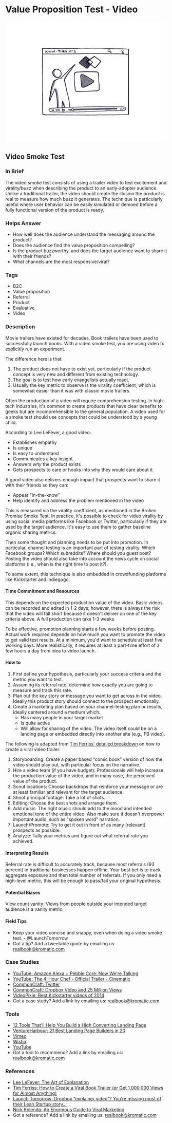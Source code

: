 # Value Proposition Test - Video

![](../.gitbook/assets/illustration-video-smoke-test.png)

## Video Smoke Test

### In Brief

The video smoke test consists of using a trailer video to test excitement and virality/buzz when describing the product to an early-adopter audience. Unlike a traditional trailer, the video should create the illusion the product is real to measure how much buzz it generates. The technique is particularly useful where user behavior can be easily simulated or demoed before a fully functional version of the product is ready.

### Helps Answer

* How well does the audience understand the messaging around the product?
* Does the audience find the value proposition compelling?
* Is the product buzzworthy, and does the target audience want to share it with their friends?
* What channels are the most responsive/viral?

### Tags

* B2C
* Value proposition
* Referral
* Product
* Evaluative
* Video

### Description

Movie trailers have existed for decades. Book trailers have been used to successfully launch books. With a video smoke test, you are using video to explicitly run an experiment.

The difference here is that:

1. The product does not have to exist yet, particularly if the product concept is very new and different from existing technology.
2. The goal is to test how early evangelists actually react.
3. Usually the key metric to observe is the virality coefficient, which is somewhat easier than it was with classic movie trailers.

Often the production of a video will require comprehension testing. In high-tech industries, it's common to create products that have clear benefits to geeks but are incomprehensible to the general population. A video used for a smoke test should use concepts that could be understood by a young child.

According to Lee LeFever, a good video:

* Establishes empathy
* Is unique
* Is easy to understand
* Communicates a key insight 
* Answers _why_ the product exists
* Gets prospects to care or hooks into why they would care about it

A good video also delivers enough impact that prospects want to share it with their friends so they can:

* Appear "in-the-know"
* Help identify and address the problem mentioned in the video

This is measured via the virality coefficient, as mentioned in the Broken Promise Smoke Test. In practice, it's possible to check for video virality by using social media platforms like Facebook or Twitter, particularly if they are used by the target audience. It's easy to use them to gather baseline organic sharing metrics.

Then some thought and planning needs to be put into promotion. In particular, channel testing is an important part of testing virality. Which Facebook groups? Which subreddits? Where should you guest post? Posting the video should also take into account the news cycle on social platforms \(i.e., when is the right time to post it?\).

To some extent, this technique is also embedded in crowdfunding platforms like Kickstarter and Indiegogo.

#### Time Commitment and Resources

This depends on the expected production value of the video. Basic videos can be recorded and edited in 1-2 days; however, there is always the risk that the video will fall short because it doesn't deliver on one of the key criteria above. A full production can take 1-3 weeks.

To be effective, promotion planning starts a few weeks before posting. Actual work required depends on how much you want to promote the video to get valid test results. At a minimum, you'd want to schedule at least five working days. More realistically, it requires at least a part-time effort of a few hours a day from idea to video launch.

#### How to

1. First define your hypothesis, particularly your success criteria and the metric you want to test. 
2. Assuming its referral rate, determine how exactly you are going to measure and track this rate.
3. Plan out the key story or message you want to get across in the video. Ideally this product story should connect to the prospect emotionally.
4. Create a marketing plan based on your channel-testing plan or results, ideally centered around a medium which:
   * Has many people in your target market
   * Is quite active
   * Will allow for sharing of the video. The video itself could be on a landing page or embedded directly into another site \(e.g., FB video\).

The following is adapted from [Tim Ferriss' detailed breakdown](http://tim.blog/2013/04/10/how-to-create-a-viral-book-trailer-or-get-1000000-views-for-almost-anything/) on how to create a viral video trailer:

1. Storyboarding: Create a paper based "comic book" version of how the video should play out, with particular focus on the narrative.  
2. Hire a video team \(if you have budget\): Professionals will help increase the production value of the video, and in many case, the perceived value of the product.  
3. Scout locations: Choose backdrops that reinforce your message or are at least familiar and relevant for the target audience.  
4. Shoot principal footage: Take a lot of shots.  
5. Editing: Choose the best shots and arrange them.  
6. Add music: The right music should add to the mood and intended emotional tone of the entire video. Also make sure it doesn't overpower important audio, such as "spoken word" narration.  
7. Launch/Promote: Try to get it out in front of as many \(relevant\) prospects as possible.
8. Analyze: Tally your metrics and figure out what referral rate you achieved.

#### Interpreting Results

Referral rate is difficult to accurately track, because most referrals \(93 percent\) in traditional businesses happen offline. Your best bet is to track aggregate exposure and then total number of referrals. If you only need a high-level metric, this will be enough to pass/fail your original hypothesis.

#### Potential Biases

View count vanity: Views from people outside your intended target audience is a vanity metric.

#### Field Tips

* Keep your video concise and snappy, even when doing a video smoke test. - @LaunchTomorrow 
* Got a tip? Add a tweetable quote by emailing us: [realbook@kromatic.com](mailto:realbook@kromatic.com)

### Case Studies

* [YouTube: Amazon Alexa + Pebble Core: Now We're Talking](https://youtu.be/qYTfAXBPmro)
* [YouTube: The 4-Hour Chef - Official Trailer - Cinematic](https://youtu.be/_KFPHmPoPlY)
* [CommonCraft: Twitter ](https://www.commoncraft.com/video/twitter)
* [CommonCraft: Dropbox Video and 25 Million Views](https://www.commoncraft.com/dropbox-video-and-25-million-views)
* [VideoPixie: Best Kickstarter videos of 2014](https://www.videopixie.com/best-kickstarter-videos-of-2014)
* Got a case study? Add a link by emailing us: [realbook@kromatic.com](mailto:realbook@kromatic.com) 

### Tools

* [12 Tools That’ll Help You Build a High Converting Landing Page](https://neilpatel.com/blog/12-tools-that-can-help-you-build-high-converting-landing-pages/)
* [VentureHarbour: 21 Best Landing Page Builders in 20](https://www.ventureharbour.com/best-landing-page-builders/)
* [Vimeo](www.vimeo.com)
* [Wistia](https://wistia.com/)
* [YouTube](www.youtube.com)
* Got a tool to recommend? Add a link by emailing us: [realbook@kromatic.com](mailto:realbook@kromatic.com)

### References

* [Lee LeFever: The Art of Explanation](http://artofexplanation.com)
* [Tim Ferriss: How to Create a Viral Book Trailer \(or Get 1,000,000 Views for Almost Anything\)](http://tim.blog/2013/04/10/how-to-create-a-viral-book-trailer-or-get-1000000-views-for-almost-anything/)
* [Launch Tomorrow: Dropbox “explainer video”? You’re missing most of their Lean Startup story…](https://blog.launchtomorrow.com/2016/03/dropbox-mvpexplainer-video-youre-missing-most-of-the-story/)
* [Nick Kolenda: An Enormous Guide to Viral Marketing](https://www.nickkolenda.com/viral-marketing)
* Got a reference? Add a link by emailing us: [realbook@kromatic.com](mailto:realbook@kromatic.com)

